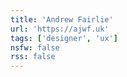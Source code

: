 ```yaml
---
title: 'Andrew Fairlie'
url: 'https://ajwf.uk'
tags: ['designer', 'ux']
nsfw: false
rss: false
---
```

